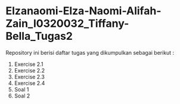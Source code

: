 # Elzanaomi-Elza-Naomi-Alifah-Zain_I0320032_Tiffany-Bella_Tugas2

Repository ini berisi daftar tugas yang dikumpulkan sebagai berikut :
1. Exercise 2.1
2. Exercise 2.2
3. Exercise 2.3
4. Exercise 2.4
5. Soal 1
6. Soal 2
